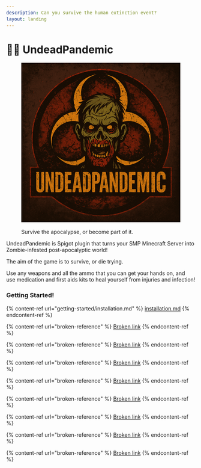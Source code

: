 ```yaml
---
description: Can you survive the human extinction event?
layout: landing
---
```


# 🧟‍♂️ UndeadPandemic

<figure><img src=".gitbook/assets/new-undeadpandemic-logo-compressed.png" alt=""><figcaption><p>Survive the apocalypse, or become part of it.</p></figcaption></figure>

UndeadPandemic is Spigot plugin that turns your SMP Minecraft Server into Zombie-infested post-apocalyptic world!

The aim of the game is to survive, or die trying.

Use any weapons and all the ammo that you can get your hands on, and use medication and first aids kits to heal yourself from injuries and infection!

### Getting Started!

{% content-ref url="getting-started/installation.md" %}
[installation.md](getting-started/installation.md)
{% endcontent-ref %}

{% content-ref url="broken-reference" %}
[Broken link](broken-reference)
{% endcontent-ref %}

{% content-ref url="broken-reference" %}
[Broken link](broken-reference)
{% endcontent-ref %}

{% content-ref url="broken-reference" %}
[Broken link](broken-reference)
{% endcontent-ref %}

{% content-ref url="broken-reference" %}
[Broken link](broken-reference)
{% endcontent-ref %}

{% content-ref url="broken-reference" %}
[Broken link](broken-reference)
{% endcontent-ref %}

{% content-ref url="broken-reference" %}
[Broken link](broken-reference)
{% endcontent-ref %}

{% content-ref url="broken-reference" %}
[Broken link](broken-reference)
{% endcontent-ref %}

{% content-ref url="broken-reference" %}
[Broken link](broken-reference)
{% endcontent-ref %}
